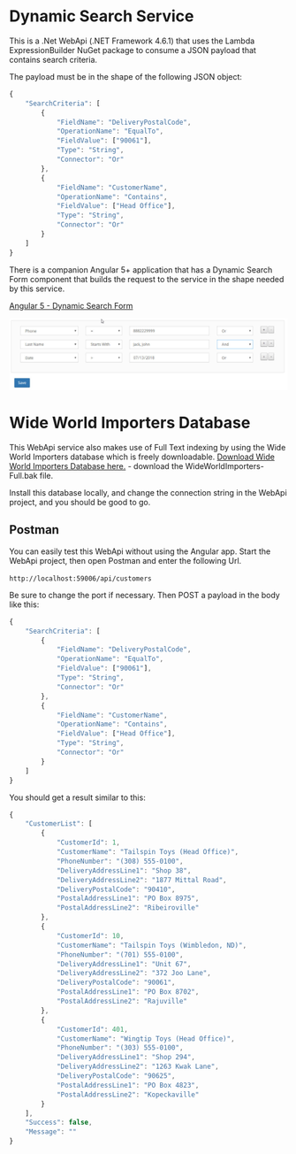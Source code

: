 # Dynamic Search Service

This is a .Net WebApi (.NET Framework 4.6.1) that uses the Lambda ExpressionBuilder NuGet package to consume a JSON payload that contains search criteria.

The payload must be in the shape of the following JSON object:

```javascript
{
    "SearchCriteria": [
        {
            "FieldName": "DeliveryPostalCode",
            "OperationName": "EqualTo",
            "FieldValue": ["90061"],
            "Type": "String",
            "Connector": "Or"
        },        
        {
            "FieldName": "CustomerName",
            "OperationName": "Contains",
            "FieldValue": ["Head Office"],
            "Type": "String",
            "Connector": "Or"
        }
    ]
}
```

There is a companion Angular 5+ application that has a Dynamic Search Form component that builds the request to the service in the shape needed by this service.

[Angular 5 - Dynamic Search Form](https://github.com/kahanu/DynamicSearchForm)

![alt text](https://github.com/kahanu/FullTextSearchWebApi/blob/master/angular-form.jpg "Angular Dynamic Search Form")

# Wide World Importers Database

This WebApi service also makes use of Full Text indexing by using the Wide World Importers database which is freely downloadable. [Download Wide World Importers Database here.](https://github.com/Microsoft/sql-server-samples/releases/tag/wide-world-importers-v1.0) - download the WideWorldImporters-Full.bak file.

Install this database locally, and change the connection string in the WebApi project, and you should be good to go.

## Postman

You can easily test this WebApi without using the Angular app.  Start the WebApi project, then open Postman and enter the following Url.

`http://localhost:59006/api/customers` 

Be sure to change the port if necessary.  Then POST a payload in the body like this:

```javascript
{
	"SearchCriteria": [
		{
			"FieldName": "DeliveryPostalCode",
			"OperationName": "EqualTo",
			"FieldValue": ["90061"],
			"Type": "String",
			"Connector": "Or"
		},		
		{
			"FieldName": "CustomerName",
			"OperationName": "Contains",
			"FieldValue": ["Head Office"],
			"Type": "String",
			"Connector": "Or"
		}
	]
}
```

You should get a result similar to this:

```javascript
{
    "CustomerList": [
        {
            "CustomerId": 1,
            "CustomerName": "Tailspin Toys (Head Office)",
            "PhoneNumber": "(308) 555-0100",
            "DeliveryAddressLine1": "Shop 38",
            "DeliveryAddressLine2": "1877 Mittal Road",
            "DeliveryPostalCode": "90410",
            "PostalAddressLine1": "PO Box 8975",
            "PostalAddressLine2": "Ribeiroville"
        },
        {
            "CustomerId": 10,
            "CustomerName": "Tailspin Toys (Wimbledon, ND)",
            "PhoneNumber": "(701) 555-0100",
            "DeliveryAddressLine1": "Unit 67",
            "DeliveryAddressLine2": "372 Joo Lane",
            "DeliveryPostalCode": "90061",
            "PostalAddressLine1": "PO Box 8702",
            "PostalAddressLine2": "Rajuville"
        },
        {
            "CustomerId": 401,
            "CustomerName": "Wingtip Toys (Head Office)",
            "PhoneNumber": "(303) 555-0100",
            "DeliveryAddressLine1": "Shop 294",
            "DeliveryAddressLine2": "1263 Kwak Lane",
            "DeliveryPostalCode": "90625",
            "PostalAddressLine1": "PO Box 4823",
            "PostalAddressLine2": "Kopeckaville"
        }
    ],
    "Success": false,
    "Message": ""
}
```
